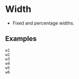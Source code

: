 # Width

* Fixed and percentage widths.

## Examples

<div class="pa3 ba b-gray-300 mb4">
    <div class="mb3">
        <div class="h1 bg-gray w1 br b-blue"></div>
        <code class="mt1 clipboard">w1</code>
    </div>
    <div class="mb3">
        <div class="h1 bg-gray w2 br b-blue"></div>
        <code class="mt1 clipboard">w2</code>
    </div>
    <div class="mb3">
        <div class="h1 bg-gray w3 br b-blue"></div>
        <code class="mt1 clipboard">w3</code>
    </div>
    <div class="mb3">
        <div class="h1 bg-gray w4 br b-blue"></div>
        <code class="mt1 clipboard">w4</code>
    </div>
    <div class="mb3">
        <div class="h1 bg-gray w5 br b-blue"></div>
        <code class="mt1 clipboard">w5</code>
    </div>
    <div>
        <div class="h1 bg-gray w6 br b-blue"></div>
        <code class="mt1 clipboard">w6</code>
    </div>
</div>
